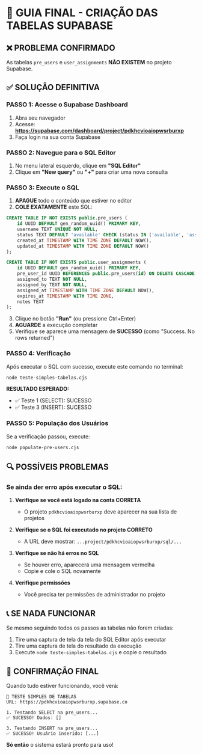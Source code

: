 # 🚨 GUIA FINAL - CRIAÇÃO DAS TABELAS SUPABASE

## ❌ PROBLEMA CONFIRMADO
As tabelas `pre_users` e `user_assignments` **NÃO EXISTEM** no projeto Supabase.

## ✅ SOLUÇÃO DEFINITIVA

### PASSO 1: Acesse o Supabase Dashboard
1. Abra seu navegador
2. Acesse: **https://supabase.com/dashboard/project/pdkhcvioaiopwsrburxp**
3. Faça login na sua conta Supabase

### PASSO 2: Navegue para o SQL Editor
1. No menu lateral esquerdo, clique em **"SQL Editor"**
2. Clique em **"New query"** ou **"+"** para criar uma nova consulta

### PASSO 3: Execute o SQL
1. **APAGUE** todo o conteúdo que estiver no editor
2. **COLE EXATAMENTE** este SQL:

```sql
CREATE TABLE IF NOT EXISTS public.pre_users (
    id UUID DEFAULT gen_random_uuid() PRIMARY KEY,
    username TEXT UNIQUE NOT NULL,
    status TEXT DEFAULT 'available' CHECK (status IN ('available', 'assigned', 'used')),
    created_at TIMESTAMP WITH TIME ZONE DEFAULT NOW(),
    updated_at TIMESTAMP WITH TIME ZONE DEFAULT NOW()
);

CREATE TABLE IF NOT EXISTS public.user_assignments (
    id UUID DEFAULT gen_random_uuid() PRIMARY KEY,
    pre_user_id UUID REFERENCES public.pre_users(id) ON DELETE CASCADE,
    assigned_to TEXT NOT NULL,
    assigned_by TEXT NOT NULL,
    assigned_at TIMESTAMP WITH TIME ZONE DEFAULT NOW(),
    expires_at TIMESTAMP WITH TIME ZONE,
    notes TEXT
);
```

3. Clique no botão **"Run"** (ou pressione Ctrl+Enter)
4. **AGUARDE** a execução completar
5. Verifique se aparece uma mensagem de **SUCESSO** (como "Success. No rows returned")

### PASSO 4: Verificação
Após executar o SQL com sucesso, execute este comando no terminal:

```bash
node teste-simples-tabelas.cjs
```

**RESULTADO ESPERADO:**
- ✅ Teste 1 (SELECT): SUCESSO
- ✅ Teste 3 (INSERT): SUCESSO

### PASSO 5: População dos Usuários
Se a verificação passou, execute:

```bash
node populate-pre-users.cjs
```

## 🔍 POSSÍVEIS PROBLEMAS

### Se ainda der erro após executar o SQL:

1. **Verifique se você está logado na conta CORRETA**
   - O projeto `pdkhcvioaiopwsrburxp` deve aparecer na sua lista de projetos

2. **Verifique se o SQL foi executado no projeto CORRETO**
   - A URL deve mostrar: `...project/pdkhcvioaiopwsrburxp/sql/...`

3. **Verifique se não há erros no SQL**
   - Se houver erro, aparecerá uma mensagem vermelha
   - Copie e cole o SQL novamente

4. **Verifique permissões**
   - Você precisa ter permissões de administrador no projeto

## 📞 SE NADA FUNCIONAR

Se mesmo seguindo todos os passos as tabelas não forem criadas:

1. Tire uma captura de tela da tela do SQL Editor após executar
2. Tire uma captura de tela do resultado da execução
3. Execute `node teste-simples-tabelas.cjs` e copie o resultado

## 🎯 CONFIRMAÇÃO FINAL

Quando tudo estiver funcionando, você verá:

```
🧪 TESTE SIMPLES DE TABELAS
URL: https://pdkhcvioaiopwsrburxp.supabase.co

1. Testando SELECT na pre_users...
✅ SUCESSO! Dados: []

3. Testando INSERT na pre_users...
✅ SUCESSO! Usuário inserido: [...]
```

**Só então** o sistema estará pronto para uso!